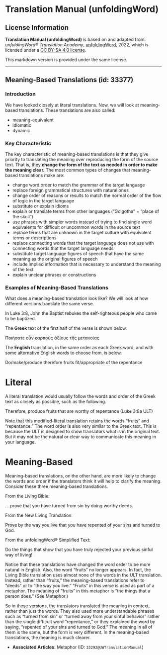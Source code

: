 # Translation Manual (unfoldingWord)

## License Information

**Translation Manual (unfoldingWord)** is based on and adapted from: _unfoldingWord® Translation Academy_, [unfoldingWord](https://unfoldingword.org/utw), 2022, which is licensed under a [CC BY-SA 4.0 license](https://creativecommons.org/licenses/by-sa/4.0/legalcode.en).

This markdown version is provided under the same license.



--------------------------------

## Meaning-Based Translations (id: 33377)

### Introduction

We have looked closely at literal translations. Now, we will look at meaning\-based translations. These translations are also called:

* meaning\-equivalent
* idiomatic
* dynamic

### Key Characteristic

The key characteristic of meaning\-based translations is that they give priority to translating the meaning over reproducing the form of the source text. That is, they **change the form of the text as needed in order to make the meaning clear.** The most common types of changes that meaning\-based translations make are:

* change word order to match the grammar of the target language
* replace foreign grammatical structures with natural ones
* change order of reasons or results to match the normal order of the flow of logic in the target language
* substitute or explain idioms
* explain or translate terms from other languages (“Golgotha” \= “place of the skull”)
* use phrases with simpler words instead of trying to find single word equivalents for difficult or uncommon words in the source text
* replace terms that are unknown in the target culture with equivalent terms or descriptions
* replace connecting words that the target language does not use with connecting words that the target language needs
* substitute target language figures of speech that have the same meaning as the original figures of speech
* include implied information that is necessary to understand the meaning of the text
* explain unclear phrases or constructions

### Examples of Meaning\-Based Translations

What does a meaning\-based translation look like? We will look at how different versions translate the same verse.

In Luke 3:8, John the Baptist rebukes the self\-righteous people who came to be baptized.

The **Greek** text of the first half of the verse is shown below.

Ποιήσατε οὖν καρποὺς ἀξίους τῆς μετανοίας

The **English** translation, in the same order as each Greek word, and with some alternative English words to choose from, is below.

Do/make/produce therefore fruits fit/appropriate of the repentance

Literal
=======

A literal translation would usually follow the words and order of the Greek text as closely as possible, such as the following.

Therefore, produce fruits that are worthy of repentance (Luke 3:8a ULT)

Note that this modified\-literal translation retains the words “fruits” and “repentance.” The word order is also very similar to the Greek text. This is because the ULT is designed to show translators what is in the original text. But it may not be the natural or clear way to communicate this meaning in your language.

Meaning\-Based
==============

Meaning\-based translations, on the other hand, are more likely to change the words and order if the translators think it will help to clarify the meaning. Consider these three meaning\-based translations.

From the Living Bible:

… prove that you have turned from sin by doing worthy deeds.

From the New Living Translation:

Prove by the way you live that you have repented of your sins and turned to God.

From the unfoldingWord® Simplified Text:

Do the things that show that you have truly rejected your previous sinful way of living!

Notice that these translations have changed the word order to be more natural in English. Also, the word “fruits” no longer appears. In fact, the Living Bible translation uses almost none of the words in the ULT translation. Instead, rather than “fruits,” the meaning\-based translations refer to “deeds” or to “the way you live.” “Fruits” in this verse is used as part of a metaphor. The meaning of “fruits” in this metaphor is “the things that a person does.” (See Metaphor.)

So in these versions, the translators translated the meaning in context, rather than just the words. They also used more understandable phrases such as “turned from sin” or “turned away from your sinful behavior” rather than the single difficult word “repentance,” or they explained the word by saying, “repented of your sins and turned to God.” The meaning in all of them is the same, but the form is very different. In the meaning\-based translations, the meaning is much clearer.

* **Associated Articles:** Metaphor (ID: `33292@UWTranslationManual`)


